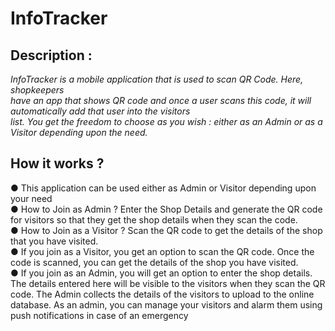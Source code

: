 #  InfoTracker
## Description : 
<i>InfoTracker is a mobile application that is used to scan QR Code. Here, shopkeepers <br>have an app that shows QR code and once a user scans this code, it will automatically add that user into the visitors <br> list. You get the freedom to choose as you wish : either as an Admin or as a Visitor depending upon the need.</i>
## How it works ?
● This application can be used either as Admin or Visitor depending upon your need <br>● How to Join as Admin ? Enter the Shop Details and generate the QR code for visitors so that they get the shop details when they scan the code. <br>● How to Join as a Visitor ? Scan the QR code to get the details of the shop that you have visited. <br>● If you join as a Visitor, you get an option to scan the QR code. Once the code is scanned, you can get the details of the shop you have visited. <br>● If you join as an Admin, you will get an option to enter the shop details. The details entered here will be visible to the visitors when they scan the QR code. The Admin collects the details of the visitors to upload to the online database. As an admin, you can manage your visitors and alarm them using push notifications in case of an emergency


